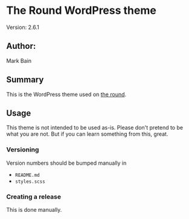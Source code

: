 # The Round WordPress theme 

Version: 2.6.1

## Author:

Mark Bain

## Summary

This is the WordPress theme used on [the round](http://the-round.com/).

## Usage

This theme is not intended to be used as-is. Please don't pretend to be what you are not. But if you can learn something from this, great.

### Versioning

Version numbers should be bumped manually in

* `README.md`
* `styles.scss`

### Creating a release

This is done manually. 
